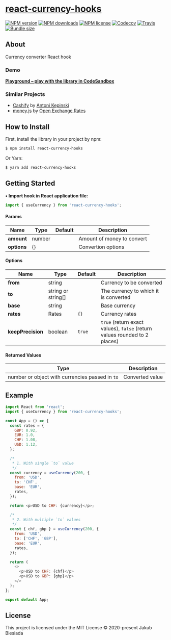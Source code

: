 # [react-currency-hooks](https://github.com/cool-hooks/react-currency-hooks)

[![NPM version](https://img.shields.io/npm/v/react-currency-hooks?style=flat-square)](https://www.npmjs.com/package/react-currency-hooks)
[![NPM downloads](https://img.shields.io/npm/dm/react-currency-hooks?style=flat-square)](https://www.npmjs.com/package/react-currency-hooks)
[![NPM license](https://img.shields.io/npm/l/react-currency-hooks?style=flat-square)](https://www.npmjs.com/package/react-currency-hooks)
[![Codecov](https://img.shields.io/codecov/c/github/cool-hooks/react-currency-hooks?style=flat-square)](https://codecov.io/gh/cool-hooks/react-currency-hooks)
[![Travis](https://img.shields.io/travis/cool-hooks/react-currency-hooks/master?style=flat-square)](https://travis-ci.org/cool-hooks/react-currency-hooks)
[![Bundle size](https://img.shields.io/bundlephobia/min/react-currency-hooks?style=flat-square)](https://bundlephobia.com/result?p=react-currency-hooks)

## About

Currency converter React hook

### Demo

**[Playground – play with the library in CodeSandbox](https://codesandbox.io/s/react-currency-hooks-l3b1l)**

### Similar Projects

- [Cashify](https://github.com/xxczaki/cashify/) by [Antoni Kepinski](https://github.com/xxczaki/)
- [money.js](https://github.com/openexchangerates/money.js/) by [Open Exchange Rates](https://github.com/openexchangerates/)

## How to Install

First, install the library in your project by npm:

```sh
$ npm install react-currency-hooks
```

Or Yarn:

```sh
$ yarn add react-currency-hooks
```

## Getting Started

**• Import hook in React application file:**

```js
import { useCurrency } from 'react-currency-hooks';
```

#### Params

| Name        | Type   | Default | Description                |
| ----------- | ------ | ------- | -------------------------- |
| **amount**  | number | ` `     | Amount of money to convert |
| **options** | {}     | ` `     | Convertion options         |

#### Options

| Name              | Type               | Default | Description                                                               |
| ----------------- | ------------------ | ------- | ------------------------------------------------------------------------- |
| **from**          | string             | ` `     | Currency to be converted                                                  |
| **to**            | string or string[] | ` `     | The currency to which it is converted                                     |
| **base**          | string             | ` `     | Base currency                                                             |
| **rates**         | Rates              | `{}`    | Currency rates                                                            |
| **keepPrecision** | boolean            | `true`  | `true` (return exact values), `false` (return values rounded to 2 places) |

#### Returned Values

| Type                                            | Description     |
| ----------------------------------------------- | --------------- |
| number or object with currencies passed in `to` | Converted value |

## Example

```js
import React from 'react';
import { useCurrency } from 'react-currency-hooks';

const App = () => {
  const rates = {
    GBP: 0.92,
    EUR: 1.0,
    CHF: 1.08,
    USD: 1.12,
  };

  /*
   * 1. With single `to` value
   */
  const currency = useCurrency(200, {
    from: 'USD',
    to: 'CHF',
    base: 'EUR',
    rates,
  });

  return <p>USD to CHF: {currency}</p>;

  /*
   * 2. With multiple `to` values
   */
  const { chf, gbp } = useCurrency(200, {
    from: 'USD',
    to: ['CHF', 'GBP'],
    base: 'EUR',
    rates,
  });

  return (
    <>
      <p>USD to CHF: {chf}</p>
      <p>USD to GBP: {gbp}</p>
    </>
  );
};

export default App;
```

## License

This project is licensed under the MIT License © 2020-present Jakub Biesiada
